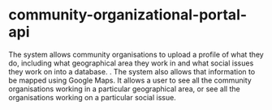 # community-organizational-portal-api
The system allows community organisations to upload a profile of what they do, including what geographical area they work in and what social issues they work on into a database. . The system also allows that information to be mapped using Google Maps. It allows a user to see all the community organisations working in a particular geographical area, or see all the organisations working on a particular social issue. 
